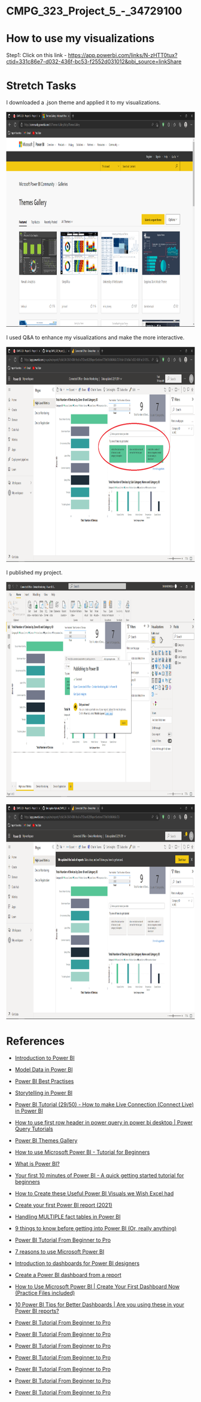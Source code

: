 # CMPG_323_Project_5_-_34729100
# How to use my visualizations
Step1: Click on this link - https://app.powerbi.com/links/N-zHTT0tux?ctid=331c86e7-d032-436f-bc53-f2552d031012&pbi_source=linkShare </br>

# Stretch Tasks
I downloaded a .json theme and applied it to my visualizations.</br>
</br>
<img src="https://github.com/Simangaliso-Njabulo/CMPG_323_Project_5_-_34729100/blob/main/Pictures/Theme.png" width="1024" height="572" alt="Theme"></br>
</br>
I used Q&A to enhance my visualizations and make the more interactive.</br>
</br>
<img src="https://github.com/Simangaliso-Njabulo/CMPG_323_Project_5_-_34729100/blob/main/Pictures/Q&A.png" width="1024" height="572" alt="Theme"></br>
</br>
I published my project.
</br>
</br>
<img src="https://github.com/Simangaliso-Njabulo/CMPG_323_Project_5_-_34729100/blob/main/Pictures/Publish_1.png" width="1024" height="572" alt="Proof of publication"></br>
</br>
<img src="https://github.com/Simangaliso-Njabulo/CMPG_323_Project_5_-_34729100/blob/main/Pictures/Publish_2.png" width="1024" height="572" alt="Proof of publication"></br>

# References
<ul>
<li><p><a href="https://docs.microsoft.com/en-us/learn/modules/introduction-power-bi/">Introduction to Power BI</a></p></li>
<li><p><a href="https://docs.microsoft.com/en-us/learn/paths/model-power-bi/">Model Data in Power BI</a></p></li>
<li><p><a href="https://spreadsheeto.com/power-bi-best-practices/#:~:text=1%20Put%20first%20things%20first.%20This%20one%20is,with%20numeric%20data%2C%20use%20integers%20instead%20of%20strings">Power BI Best Practises</a></p></li>
<li><p><a href="https://powerbi.microsoft.com/en-us/data-storytelling">Storytelling in Power BI</a></p></li>
<li><p><a href="https://youtu.be/9-zfKmF4lj4">Power BI Tutorial (29/50) - How to make Live Connection (Connect Live) in Power BI</a></p></li>

<li><p><a href="https://youtu.be/gU537vrvxTo">How to use first row header in power query in power bi desktop | Power Query Tutorials</a></p></li>
<li><p><a href="https://community.powerbi.com/t5/Themes-Gallery/bd-p/ThemesGallery">Power BI Themes Gallery</a></p></li>
<li><p><a href="https://youtu.be/TmhQCQr_DCA">How to use Microsoft Power BI - Tutorial for Beginners</a></p></li>
<li><p><a href="https://youtu.be/yKTSLffVGbk">What is Power BI?</a></p></li>
<li><p><a href="https://youtu.be/9tF1IrfLflg">Your first 10 minutes of Power BI - A quick getting started tutorial for beginners</a></p></li>

<li><p><a href="https://youtu.be/GpP0EbSMRpg">How to Create these Useful Power BI Visuals we Wish Excel had</a></p></li>
<li><p><a href="https://youtu.be/B_bAKrXAUh0">Create your first Power BI report (2021)</a></p></li>
<li><p><a href="https://youtu.be/TnyRsO4NJPc">Handling MULTIPLE fact tables in Power BI</a></p></li>
<li><p><a href="https://youtu.be/EolSBRkNpbk">9 things to know before getting into Power BI (Or, really anything)</a></p></li>
<li><p><a href="https://youtu.be/AGrl-H87pRU">Power BI Tutorial From Beginner to Pro</a></p></li>
 
 <li><p><a href="https://www.stitchdata.com/resources/7-reasons-power-bi/">7 reasons to use Microsoft Power BI</a></p></li>
 <li><p><a href="https://learn.microsoft.com/en-us/power-bi/create-reports/service-dashboards">Introduction to dashboards for Power BI designers</a></p></li>
 <li><p><a href="https://learn.microsoft.com/en-us/power-bi/create-reports/service-dashboard-create">Create a Power BI dashboard from a report</a></p></li>
 <li><p><a href="https://youtu.be/c7LrqSxjJQQ">How to Use Microsoft Power BI | Create Your First Dashboard Now (Practice Files included)</a></p></li>
 <li><p><a href="https://youtu.be/mYpOSfqgTvY">10 Power BI Tips for Better Dashboards | Are you using these in your Power BI reports?</a></p></li>
 
 <li><p><a href="https://youtu.be/AGrl-H87pRU">Power BI Tutorial From Beginner to Pro</a></p></li>
 <li><p><a href="https://youtu.be/AGrl-H87pRU">Power BI Tutorial From Beginner to Pro</a></p></li>
 <li><p><a href="https://youtu.be/AGrl-H87pRU">Power BI Tutorial From Beginner to Pro</a></p></li>
 <li><p><a href="https://youtu.be/AGrl-H87pRU">Power BI Tutorial From Beginner to Pro</a></p></li>
 <li><p><a href="https://youtu.be/AGrl-H87pRU">Power BI Tutorial From Beginner to Pro</a></p></li>
 
 <li><p><a href="https://youtu.be/AGrl-H87pRU">Power BI Tutorial From Beginner to Pro</a></p></li>
 <li><p><a href="https://youtu.be/AGrl-H87pRU">Power BI Tutorial From Beginner to Pro</a></p></li>
 
</ul>
 

